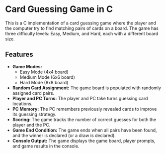 # Card Guessing Game in C

This is a C implementation of a card guessing game where the player and the computer try to find matching pairs of cards on a board.  The game has three difficulty levels: Easy, Medium, and Hard, each with a different board size.

## Features

* **Game Modes:**
    * Easy Mode (4x4 board)
    * Medium Mode (6x6 board)
    * Hard Mode (8x8 board)
* **Random Card Assignment:** The game board is populated with randomly assigned card pairs.
* **Player and PC Turns:** The player and PC take turns guessing card locations.
* **PC Memory:** The PC remembers previously revealed cards to improve its guessing strategy.
* **Scoring:** The game tracks the number of correct guesses for both the player and the PC.
* **Game End Condition:** The game ends when all pairs have been found, and the winner is declared (or a draw is declared).
* **Console Output:** The game displays the game board, player prompts, and game results in the console.
